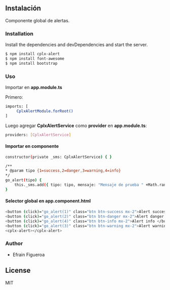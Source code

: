 ## Instalación 
Componente global de alertas.
### Installation
Install the dependencies and devDependencies and start the server.

```sh
$ npm install cplx-alert
$ npm install font-awesome
$ npm install bootstrap
```

### Uso

Importar en **app.module.ts**

Primero:
```sh
imports: [
	 CplxAlertModule.forRoot()
]
```
Luego agregar **CplxAlertService** como **provider** en **app.module.ts**:
```sh
providers: [CplxAlertService]
```
#### Importar en componente

```sh
constructor(private _sms: CplxAlertService) { }

/**
* @param tipo {1=success,2=danger,3=warning,4=info}
*/
go_alert(tipo) {
    this._sms.add({ tipo: tipo, mensaje: "Mensaje de prueba " +Math.random() })
}
```

#### Selector global en **app.component.html**

```sh
<button (click)="go_alert(1)" class="btn btn-success mx-2">Alert success </button>
<button (click)="go_alert(2)" class="btn btn-danger mx-2">Alert danger </button>
<button (click)="go_alert(4)" class="btn btn-info mx-2">Alert info </button>
<button (click)="go_alert(3)" class="btn btn-warning mx-2">Alert warning </button>
<cplx-alert></cplx-alert>
```

### Author

 - Efrain Figueroa

License
----

MIT



